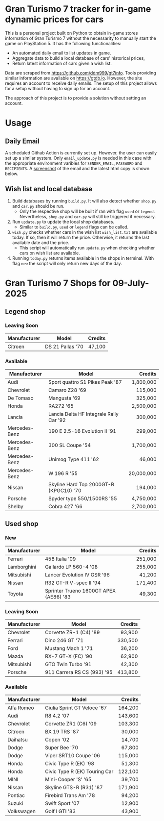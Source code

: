 # Gran Turismo 7 tracker for in-game dynamic prices for cars

This is a personal project built on Python to obtain in-game stores information of Gran Turismo 7 without the necessarity to manually start the game on PlayStation 5. It has the following functionalities:

- An automated daily email to list updates in game.
- Aggregate data to build a local database of cars' historical prices,
- Return latest information of cars given a wish list.

Data are scraped from https://github.com/ddm999/gt7info. Tools providing similar information are available on https://gtdb.io. However, the site requires an account to receive daily emails. The setup of this project allows for a setup without having to sign up for an account.

The approach of this project is to provide a solution without setting an account.

# Usage

## Daily Email

A scheduled Github Action is currently set up. However, the user can easily set up a similar system. Only `email_update.py` is needed in this case with the appropriate environment varibles for `SENDER_EMAIL`, `PASSWORD` and `RECIPIENTS`. A [screenshot](https://raw.githubusercontent.com/marcohoucheng/Gran-Turismo-7-Price-Tracker/main/data/email_screenshot.png) of the email and the latest html copy is shown below.

## Wish list and local database

1. Build databases by running `build.py`. It will also detect whether `shop.py` and `car.py` should be run.
    - Only the respective shop will be built if ran with flag `used` or `legend`. Nevertheless, `shop.py` and `car.py` will still be triggered if necessary.
2. Run `update.py` to update the local shop databases.
    - Similar to `build.py`, `used` or `legend` flags can be called.
3. `wish.py` checks whether cars in the wish list `wish_list.txt` are available today. If so, then it will return the price. Otherwise, it returns the last available date and the price.
    - This script will automatically run `update.py` when checking whather cars on wish list are available.
4. Running `today.py` returns items available in the shops in terminal. With flag `new` the script will only return new days of the day.


# Gran Turismo 7 Shops for 09-July-2025



## Legend shop

### Leaving Soon
 | Manufacturer | Model | Credits |
 | --- | --- | --: |
|Citroen|DS 21 Pallas '70|47,100|

### Available
 | Manufacturer | Model | Credits |
 | --- | --- | --: |
|Audi|Sport quattro S1 Pikes Peak '87|1,800,000|
|Chevrolet|Camaro Z28 '69|115,000|
|De Tomaso|Mangusta '69|325,000|
|Honda|RA272 '65|2,500,000|
|Lancia|Lancia Delta HF Integrale Rally Car '92|300,000|
|Mercedes-Benz|190 E 2.5-16 Evolution II '91|299,000|
|Mercedes-Benz|300 SL Coupe '54|1,700,000|
|Mercedes-Benz|Unimog Type 411 '62|46,000|
|Mercedes-Benz|W 196 R '55|20,000,000|
|Nissan|Skyline Hard Top 2000GT-R (KPGC10) '70|194,000|
|Porsche|Spyder type 550/1500RS '55|4,750,000|
|Shelby|Cobra 427 '66|2,700,000|


## Used shop

### New
 | Manufacturer | Model | Credits |
 | --- | --- | --: |
|Ferrari|458 Italia '09|251,000|
|Lamborghini|Gallardo LP 560-4 '08|255,000|
|Mitsubishi|Lancer Evolution IV GSR '96|41,200|
|Nissan|R32 GT-R V-spec II '94|171,400|
|Toyota|Sprinter Trueno 1600GT APEX (AE86) '83|49,300|

### Leaving Soon
 | Manufacturer | Model | Credits |
 | --- | --- | --: |
|Chevrolet|Corvette ZR-1 (C4) '89|93,900|
|Ferrari|Dino 246 GT '71|330,500|
|Ford|Mustang Mach 1 '71|36,200|
|Mazda|RX-7 GT-X (FC) '90|62,900|
|Mitsubishi|GTO Twin Turbo '91|42,300|
|Porsche|911 Carrera RS CS (993) '95|413,800|

### Available
 | Manufacturer | Model | Credits |
 | --- | --- | --: |
|Alfa Romeo|Giulia Sprint GT Veloce '67|164,200|
|Audi|R8 4.2 '07|143,600|
|Chevrolet|Corvette ZR1 (C6) '09|103,300|
|Citroen|BX 19 TRS '87|30,000|
|Daihatsu|Copen '02|14,700|
|Dodge|Super Bee '70|67,800|
|Dodge|Viper SRT10 Coupe '06|115,000|
|Honda|Civic Type R (EK) '98|51,300|
|Honda|Civic Type R (EK) Touring Car|122,100|
|MINI|Mini-Cooper 'S' '65|39,700|
|Nissan|Skyline GTS-R (R31) '87|171,900|
|Pontiac|Firebird Trans Am '78|94,200|
|Suzuki|Swift Sport '07|12,900|
|Volkswagen|Golf I GTI '83|43,900|
